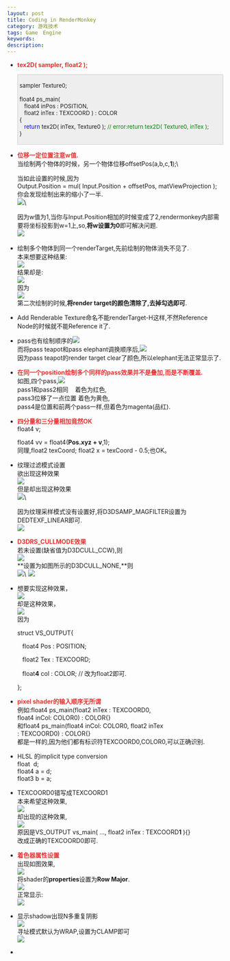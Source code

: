 ```yaml
---
layout: post
title: Coding in RenderMonkey
category: 游戏技术
tags: Game　Engine
keywords: 
description: 
---
```


-   **<span style="color:#e53333;">tex2D( sampler, float2 );</span>**
    <div
    style="border-bottom:#cccccc 1px solid;border-left:#cccccc 1px solid;padding-bottom:4px;background-color:#eeeeee;padding-left:4px;width:98%;padding-right:5px;font-size:13px;word-break:break-all;border-top:#cccccc 1px solid;border-right:#cccccc 1px solid;padding-top:4px;">

    sampler Texture0;\
    \
     float4 ps\_main(\
        float4 inPos : POSITION,\
        float2 inTex : TEXCOORD ) : COLOR\
     {\
        <span
    style="color:#0000ff;">return</span> tex2D( inTex, Texture0 ); <span
    style="color:#008000;">//</span><span
    style="color:#008000;"> error:return tex2D( Texture0, inTex );</span><span
    style="color:#008000;">\
     </span>}

    </div>

-   **<span style="color:#e53333;">位移一定位置注意w值.</span>**\
     当绘制两个物体的时候，另一个物体位移offsetPos(a,b,c,**1**);\

    当如此设置的时候,因为Output.Position = mul( Input.Position + offsetPos, matViewProjection );\
     你会发现绘制出来的缩小了一半.\
     ![](http://files.note.sdo.com/XbPJ4~kaYm72wE1cQ0063B)\

    因为w值为1,当你与Input.Position相加的时候变成了2,rendermonkey内部需要将坐标投影到w=1上,so,**将w设置为0**即可解决问题.\
     ![](http://files.note.sdo.com/XbPJ4~kaYm7iwE1cQ0063E) 
-   绘制多个物体到同一个renderTarget,先前绘制的物体消失不见了.\
     本来想要这种结果:\
     ![](http://files.note.sdo.com/XbPJ4~kaYZ_2wE1cQ009gZ)\
     结果却是:\
     ![](http://files.note.sdo.com/XbPJ4~kaYZ_iwE1cQ009h1)\
     因为\
     ![](http://files.note.sdo.com/XbPJ4~kaY_biwE1cQ009iN)\
     第二次绘制的时候,**将render target的颜色清除了,去掉勾选即可**.
-   Add Renderable Texture命名不能renderTarget-H这样,不然Reference
    Node的时候就不能Reference it了.
-   pass也有绘制顺序的![](http://files.note.sdo.com/XbPJ4~kb2Nw2wE2pM004FR)\
     而将pass teapot和pass
    elephant调换顺序后,![](http://files.note.sdo.com/XbPJ4~kb2NvOwE2pM004FM)\
     因为pass teapot的render target
    clear了颜色,所以elephant无法正常显示了.
-   **<span
    style="color:#e53333;">在同一个position绘制多个同样的pass效果并不是叠加,而是不断覆盖.</span>**\
     如图,四个pass,![](http://files.note.sdo.com/XbPJ4~kb2NvOwE2pM004FP)\
     pass1和pass2相同    着色为红色,\
     pass3位移了一点位置 着色为黄色,\
     pass4是位置和前两个pass一样,但着色为magenta(品红).
-   **<span style="color:#e53333;">四分量和三分量相加竟然OK</span>**\
     float4 v;

    float4 vv = float4(**Pos.xyz + v**,1);\
     同理,float2 texCoord; float2 x = texCoord - 0.5;也OK。

-   纹理过滤模式设置\
     欲出现这种效果\
     ![](http://files.note.sdo.com/XbPJ4~kbbG0ywE0rM00cld)\
     但是却出现这种效果\
     ![](http://files.note.sdo.com/XbPJ4~kbbG0OwE0rM00clg)\

    因为纹理采样模式没有设置好,将D3DSAMP\_MAGFILTER设置为DEDTEXF\_LINEAR即可.\
     ![](http://files.note.sdo.com/XbPJ4~kbbG12wE0rM00cli)

-   **<span style="color:#e53333;">D3DRS\_CULLMODE效果</span>**\
     若未设置(缺省值为D3DCULL\_CCW),则\
     ![](http://files.note.sdo.com/XbPJ4~kbbG0ywE0rM00clb)\
     **设置为如图所示的D3DCULL\_NONE,**则\
     ![](http://files.note.sdo.com/XbPJ4~kbbF-OwE0rM00ck_)\
     ![](http://files.note.sdo.com/XbPJ4~kbbG02wE0rM00cl3)

-   想要实现这种效果，\
     ![](http://files.note.sdo.com/XbPJ4~kbdTjOwE0rM00nsj)\
     却是这种效果，\
     ![](http://files.note.sdo.com/XbPJ4~kbdTjiwE0rM00nse)\
     因为

    struct VS\_OUTPUT{

       float4 Pos : POSITION;

       float2 Tex : TEXCOORD;

       float**4** col : COLOR; // 改为float2即可.

    };

-   **<span style="color:#e53333;">pixel
    shader的输入顺序无所谓</span>**\
     例如:float4 ps\_main(float2 inTex : TEXCOORD0,
    float4 inCol: COLOR0) : COLOR{}\
     和float4 ps\_main(float4 inCol: COLOR0, float2 inTex
    : TEXCOORD0) : COLOR{}\
     都是一样的,因为他们都有标识符TEXCOORD0,COLOR0,可以正确识别.

-   HLSL 的implicit type conversion\
     float  d;\
     float4 a = d;\
     float3 b = a;
-   TEXCOORD0错写成TEXCOORD1\
     本来希望这种效果,\
     ![](http://files.note.sdo.com/XbPJ4~kbhmkywE2pE008ih)\
     却出现的这种效果,\
     ![](http://files.note.sdo.com/XbPJ4~kbhmkywE2pE008id)\
     原因是VS\_OUTPUT vs\_main( ..., float2 inTex : TEXCOORD**1** ){}\
     改成正确的TEXCOORD0即可.

-   **<span style="color:#e53333;">着色器属性设置</span>**\
     出现如图效果,\
     ![](http://files.note.sdo.com/XbPJ4~kbi8R2wE2pE00c3t)\
     将shader的**properties**设置为**Row Major**.\
     ![](http://files.note.sdo.com/XbPJ4~kbi8RiwE2pE00c3y)\
     正常显示:\
     ![](http://files.note.sdo.com/XbPJ4~kbiNgywE2pE00eyQ)

-   显示shadow出现N多重复阴影\
     ![](http://files.note.sdo.com/XbPJ4~kcoBJOwE2C4002Av)\
     寻址模式默认为WRAP,设置为CLAMP即可\
     ![](http://files.note.sdo.com/XbPJ4~kcoBJywE2C4002At)

-   \
      







